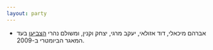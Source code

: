 ```yaml
---
layout: party
---
```


* אברהם מיכאלי, דוד אזולאי, יעקב מרגי, יצחק וקנין, ומשולם נהרי
  [הצביעו](https://oknesset.org/vote/652/) בעד המאגר הביומטרי ב-2009.
